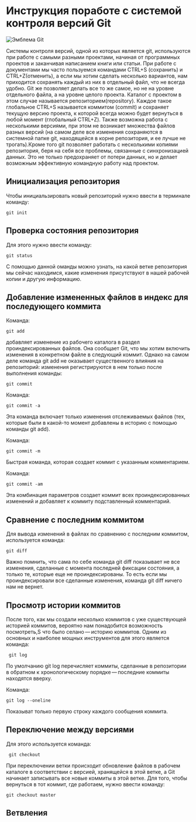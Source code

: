 # **Инструкция поработе с системой контроля версий Git**
![Эмблема Git](git.jpg)

Системы контроля версий, одной из которых является git, используются при работе с
самыми разными проектами, начиная от программных проектов и заканчивая написанием
книги или статьи.  При работе с документами мы часто пользуемся командами CTRL+S
(сохранить) и CTRL+Z(отменить), а если мы хотим сделать несколько вариантов, нам
приходится сохранять каждый из них в отдельный файл, что не всегда удобно. Git же
позволяет делать все то же самое, но не на уровне отдельного файла, а на уровне целого проекта. Каталог с проектом в этом случае называется репозиторием(repository). Каждое такое глобальное CTRL+S называется коммитом  (commit) и сохраняет текущую версию проекта, к которой всегда можно будет вернуться в любой момент (глобальный CTRL+Z).
Также возможна работа с несколькими версиями, при этом не возникает множества
файлов разных версий (на самом деле все изменения сохраняются в системной папке git, находящейся в корне репозитория, и ее лучше не трогать).Кроме того git позволяет работать с несколькими копиями репозитория, беря на себя все проблемы, связанные с синхронизацией данных. Это не только предохраняет от потери данных, но и делает возможным эффективную командную работу над проектом. 
## Инициализация репозитория
Чтобы инициальзировать новый репозиторий нужно ввести в терминале команду:

    git init 

## Проверка состояния репозитория
Для этого нужно ввести команду:

    git status

С помощью данной оманды можно узнать, на какой ветке репозитория мы сейчас находимся, какие изменения присутствуют в нашей рабочей копии и другую информацию.

## Добавление измененных файлов в индекс для последующего коммита 
 Команда:

    git add
    
добавляет изменение из рабочего каталога в раздел проиндексированных файлов. Она сообщает Git, что мы хотим включить изменения в конкретном файле в следующий коммит. Однако на самом деле команда git add не оказывает существенного влияния на репозиторий: изменения регистрируются в нем только после выполнения команды:
     
    git commit

Команда:

    git commit -a

Эта команда включает только изменения отслеживаемых файлов (тех, которые были в какой-то момент добавлены в историю с помощью команды git add).

Команда:

    git commit -m

Быстрая команда, которая создает коммит с указанным комментарием.

Команда:

    git commit -am

Эта комбинация параметров создает коммит всех проиндексированных изменений и добавляет к коммиту подставленный комментарий.

## Сравнение с последним коммитом
Для вывода изменений в файлах по сравнению с последним коммитом, используется команда:

    git diff 


Важно помнить, что сама по себе команда git diff показывает не все изменения, сделанные с момента последней фиксации состояния, а только те, которые еще не проиндексированы. То есть если мы проиндексировали все сделанные изменения, команда git diff ничего нам не вернет.

## Просмотр истории коммитов

После того, как мы создали несколько коммитов с уже существующей историей коммитов, вероятно нам понадобится возможность посмотреть,S что было селано — историю коммитов. Одним из основных и наиболее мощных инструментов для этого является команда:

     git log

По умолчанию git log перечисляет коммиты, сделанные в репозитории в обратном к хронологическому порядке — последние коммиты находятся вверху.

Команда:

    git log --oneline

Показыват только первую строку каждого сообщения коммита.

## Переключение между версиями

Для этого используется команда:

     git checkout

При переключении ветки происходит обновление файлов в рабочем каталоге в соответствии с версией, хранящейся в этой ветке, а Git начинает записывать все новые коммиты в этой ветке.
Для того, чтобы вернуться в тот коммит, где работаем, нужно ввести команду:

    git checkout master

## Ветвления

